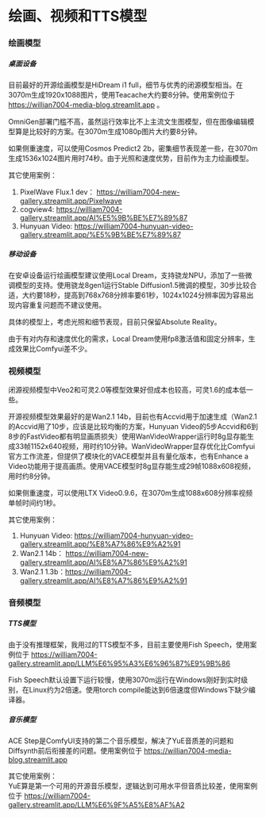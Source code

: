 # 绘画、视频和TTS模型

### 绘画模型

##### 桌面设备

目前最好的开源绘画模型是HiDream i1 full，细节与优秀的闭源模型相当。在3070m生成1920x1088图片，使用Teacache大约要8分钟。使用案例位于 https://willian7004-media-blog.streamlit.app 。

OmniGen部署门槛不高，虽然运行效率比不上主流文生图模型，但在图像编辑模型算是比较好的方案。在3070m生成1080p图片大约要8分钟。

如果侧重速度，可以使用Cosmos Predict2 2b，密集细节表现差一些，在3070m生成1536x1024图片用时74秒。由于光照和速度优势，目前作为主力绘画模型。

其它使用案例：
1. PixelWave Flux.1 dev： https://william7004-new-gallery.streamlit.app/Pixelwave
2. cogview4: https://william7004-gallery.streamlit.app/AI%E5%9B%BE%E7%89%87
3. Hunyuan Video:  https://william7004-hunyuan-video-gallery.streamlit.app/%E5%9B%BE%E7%89%87

##### 移动设备

在安卓设备运行绘画模型建议使用Local Dream，支持骁龙NPU，添加了一些微调模型的支持。使用骁龙8gen1运行Stable Diffusion1.5微调的模型，30步比较合适，大约要18秒，提高到768x768分辨率要61秒，1024x1024分辨率因为容易出现内容重复问题而不建议使用。

具体的模型上，考虑光照和细节表现，目前只保留Absolute Reality。

由于有对内存和速度优化的需求，Local Dream使用fp8激活值和固定分辨率，生成效果比Comfyui差不少。

### 视频模型

闭源视频模型中Veo2和可灵2.0等模型效果好但成本也较高，可灵1.6的成本低一些。

开源视频模型效果最好的是Wan2.1 14b，目前也有Accvid用于加速生成（Wan2.1的Accvid用了10步，应该是比较均衡的方案，Hunyuan Video的5步Accvid和6到8步的FastVideo都有明显画质损失）使用WanVideoWrapper运行时8g显存能生成33帧1152x640视频，用时约10分钟。WanVideoWrapper显存优化比Comfyui官方工作流差，但提供了模块化的VACE模型并且有量化版本，也有Enhance a Video功能用于提高画质。使用VACE模型时8g显存能生成29帧1088x608视频，用时约8分钟。

如果侧重速度，可以使用LTX Video0.9.6，在3070m生成1088x608分辨率视频单帧时间约1秒。

其它使用案例：
1. Hunyuan Video:  https://william7004-hunyuan-video-gallery.streamlit.app/%E8%A7%86%E9%A2%91
2. Wan2.1 14b： https://william7004-new-gallery.streamlit.app/AI%E8%A7%86%E9%A2%91
3. Wan2.1 1.3b：https://william7004-gallery.streamlit.app/AI%E8%A7%86%E9%A2%91 

### 音频模型

##### TTS模型

由于没有推理框架，我用过的TTS模型不多，目前主要使用Fish Speech，使用案例位于 https://william7004-gallery.streamlit.app/LLM%E6%95%A3%E6%96%87%E9%9B%86

Fish Speech默认设置下运行较慢，使用3070m运行在Windows刚好到实时级别，在Linux约为2倍速。使用torch compile能达到6倍速度但Windows下缺少编译器。

##### 音乐模型

ACE Step是ComfyUI支持的第二个音乐模型，解决了YuE音质差的问题和Diffsynth前后衔接差的问题。使用案例位于 https://willian7004-media-blog.streamlit.app

其它使用案例：\
YuE算是第一个可用的开源音乐模型，逻辑达到可用水平但音质比较差，使用案例位于 https://william7004-gallery.streamlit.app/LLM%E6%9F%A5%E8%AF%A2 